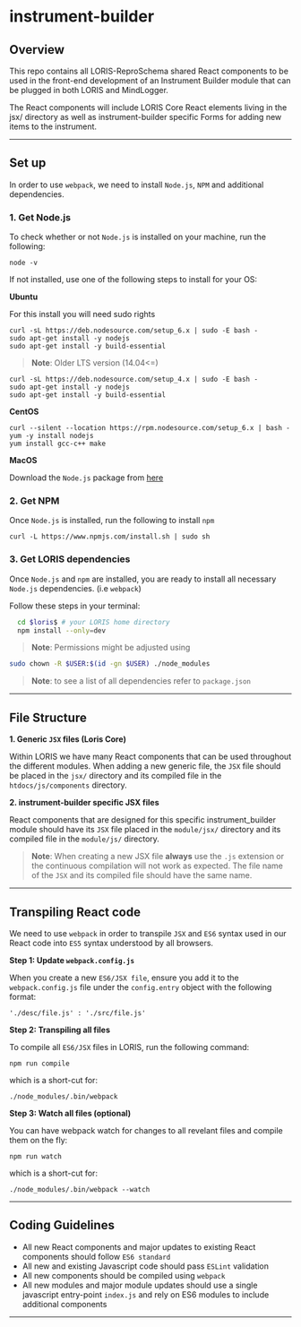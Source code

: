 # instrument-builder

## Overview

This repo contains all LORIS-ReproSchema shared React components to be used in the front-end development of an Instrument Builder module that can be plugged in both LORIS and MindLogger.

The React components will include LORIS Core React elements living in the jsx/ directory as well as instrument-builder specific Forms for adding new items to the instrument.

---

## Set up

In order to use `webpack`, we need to install `Node.js`, `NPM` and additional dependencies.

### 1. Get Node.js

To check whether or not `Node.js` is installed on your machine, run the following:
```
node -v
```

If not installed, use one of the following steps to install for your OS:

**Ubuntu**

For this install you will need sudo rights

```
curl -sL https://deb.nodesource.com/setup_6.x | sudo -E bash -
sudo apt-get install -y nodejs
sudo apt-get install -y build-essential
```
>**Note**: Older LTS version (14.04<=)
```
curl -sL https://deb.nodesource.com/setup_4.x | sudo -E bash -
sudo apt-get install -y nodejs
sudo apt-get install -y build-essential
```

**CentOS**

```
curl --silent --location https://rpm.nodesource.com/setup_6.x | bash -
yum -y install nodejs
yum install gcc-c++ make
```

**MacOS**

Download the `Node.js` package from [here](https://nodejs.org/en/)

### 2. Get NPM

Once `Node.js` is installed, run the following to install `npm`

```
curl -L https://www.npmjs.com/install.sh | sudo sh
```

### 3. Get LORIS dependencies

Once `Node.js` and `npm` are installed, you are ready to install all necessary `Node.js` dependencies. (i.e `webpack`)

Follow these steps in your terminal:

```bash
  cd $loris$ # your LORIS home directory
  npm install --only=dev
```

>**Note**: Permissions might be adjusted using
```bash
sudo chown -R $USER:$(id -gn $USER) ./node_modules
```

>**Note**: to see a list of all dependencies refer to `package.json`

---

## File Structure

**1. Generic `JSX` files (Loris Core)**

Within LORIS we have many React components that can be used throughout the different modules. When adding a new generic file, the `JSX` file should be placed in the `jsx/` directory and its compiled file in the `htdocs/js/components` directory.

**2. instrument-builder specific JSX files**

React components that are designed for this specific instrument_builder module should have its `JSX` file placed in the
`module/jsx/` directory and its compiled file in the `module/js/` directory.


>**Note**: When creating a new JSX file **always** use the `.js` extension or the continuous compilation will not work as expected. The file name of the `JSX` and its compiled file should have the same name.

---

## Transpiling React code

We need to use `webpack` in order to transpile `JSX` and `ES6` syntax used in our React code into `ES5` syntax understood by all browsers.

**Step 1: Update `webpack.config.js`**

When you create a new `ES6/JSX file`, ensure you add it to the ```webpack.config.js``` file under the ```config.entry``` object with the following format:
```
'./desc/file.js' : './src/file.js'
```

**Step 2: Transpiling all files**

To compile all `ES6/JSX` files in LORIS, run the following command:

```
npm run compile
```

which is a short-cut for:

```
./node_modules/.bin/webpack
```

**Step 3: Watch all files (optional)**

You can have webpack watch for changes to all revelant files and compile them on the fly:

```
npm run watch
```

which is a short-cut for:

```
./node_modules/.bin/webpack --watch
```

---

## Coding Guidelines
- All new React components and major updates to existing React components should follow `ES6 standard`
- All new and existing Javascript code should pass `ESLint` validation
- All new components should be compiled using `webpack`
- All new modules and major module updates should use a single javascript entry-point `index.js` and rely on ES6 modules to include additional components

---
